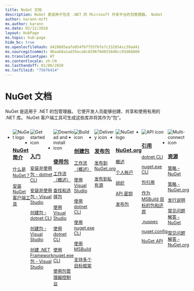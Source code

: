 ```yaml
---
title: NuGet 文档
description: NuGet 是适用于包含 .NET 的 Microsoft 开发平台的包管理器。 NuGet 客户端工具可用于创建和使用包。
author: karann-msft
ms.author: karann
ms.date: 02/12/2018
layout: HubPage
ms.topic: hub-page
hide_bc: true
ms.openlocfilehash: d4208d5eafe054f6f755f6fe7c332854cc39ad41
ms.sourcegitcommit: 96aab8a1ad35eca0c029679d0158d9cc93d66009
ms.translationtype: HT
ms.contentlocale: zh-CN
ms.lasthandoff: 01/06/2020
ms.locfileid: "75676414"
---
```

<div id="main" class="v2">
    <div class="container">
        <h1>NuGet 文档</h1>
        <p>NuGet 是适用于 .NET 的包管理器。 它使开发人员能够创建、共享和使用有用的 .NET 库。 NuGet 客户端工具可生成这些库并将其作为“包”。</p> 

<ul id="index1" class="cardsF panelContent singlePanelContent cols cols4" style="float: left; display: flex!important;">
    <li>
        <div class="cardSize">
            <div class="cardPadding">
                <div class="card">
                    <div class="cardImageOuter">
                        <div class="cardImage">
                            <img src="https://docs.microsoft.com/media/logos/logo_nuget.svg" alt="NuGet logo" />
                        </div>
                    </div>
                    <div class="cardText">
                        <h3><a href="what-is-nuget.md">NuGet 简介</a></h3>
                        <p>
                            <a href="what-is-nuget.md">什么是 NuGet？</a>
                        </p>
                        <p>
                            <a href="install-nuget-client-tools.md">安装 NuGet 客户端工具</a>
                        </p>
                    </div>
                </div>
            </div>
        </div>
    </li>
    <li>
        <div class="cardSize">
            <div class="cardPadding">
                <div class="card">
                    <div class="cardImageOuter">
                        <div class="cardImage">
                            <img src="https://docs.microsoft.com/media/common/i_get-started.svg" alt="Get started icon" />
                        </div>
                    </div>
                    <div class="cardText">
                        <h3><a href="install-nuget-client-tools.md">入门</a></h3>
                        <p>
                            <a href="quickstart/install-and-use-a-package-using-the-dotnet-cli.md">安装并使用包 - dotnet CLI</a>
                        </p>
                        <p>
                            <a href="quickstart/install-and-use-a-package-in-visual-studio.md">安装并使用包 - Visual Studio</a>
                        </p>
                        <p>
                            <a href="quickstart/create-and-publish-a-package-using-the-dotnet-cli.md">创建包 - dotnet CLI</a>
                        </p>
                        <p>
                            <a href="quickstart/create-and-publish-a-package-using-visual-studio.md">创建包 - Visual Studio</a>
                        </p>
                        <p>
                            <a href="quickstart/create-and-publish-a-package-using-visual-studio-net-framework.md">创建 .NET Framework 包 - Visual Studio</a>
                        </p>
                    </div>
                </div>
            </div>
        </div>
    </li>
    <li>
        <div class="cardSize">
            <div class="cardPadding">
                <div class="card">
                    <div class="cardImageOuter">
                        <div class="cardImage">
                            <img src="https://docs.microsoft.com//media/common/i_download-install.svg" alt="Download and install icon" />
                        </div>
                    </div>
                    <div class="cardText">
                        <h3><a href="consume-packages/overview-and-workflow.md">使用包</a></h3>
                        <p>
                            <a href="consume-packages/overview-and-workflow.md">工作流（概述）</a>
                        </p>
                        <p>
                            <a href="consume-packages/finding-and-choosing-packages.md">查找和选择包</a>
                        </p>
                        <p>
                            <a href="consume-packages/install-use-packages-visual-studio.md">使用 Visual Studio</a>
                        </p>
                        <p>
                            <a href="consume-packages/install-use-packages-dotnet-cli.md">使用 dotnet CLI</a>
                        </p>
                        <p>
                            <a href="consume-packages/install-use-packages-nuget-cli.md">使用 nuget.exe CLI</a>
                        </p>
                        <p>
                            <a href="consume-packages/install-use-packages-powershell.md">使用包管理器控制台</a>
                        </p>
                    </div>
                </div>
            </div>
        </div>
    </li>
    <li>
        <div class="cardSize">
            <div class="cardPadding">
                <div class="card">
                    <div class="cardImageOuter">
                        <div class="cardImage">
                            <img src="https://docs.microsoft.com/media/common/i_build.svg" alt="Build icon" />
                        </div>
                    </div>
                    <div class="cardText">
                        <h3><a href="create-packages/overview-and-workflow.md">创建包</a></h3>
                        <p>
                            <a href="create-packages/overview-and-workflow.md">工作流（概述）</a>
                        </p>
                        <p>
                            <a href="quickstart/create-and-publish-a-package-using-visual-studio.md">使用 Visual Studio</a>
                        </p>
                        <p>
                            <a href="create-packages/creating-a-package-dotnet-cli.md">使用 dotnet CLI</a>
                        </p>
                        <p>
                            <a href="create-packages/creating-a-package.md">使用 nuget.exe CLI</a>
                        </p>
                        <p>
                            <a href="create-packages/creating-a-package-msbuild.md">使用 MSBuild</a>
                        </p>
                        <p>
                            <a href="create-packages/multiple-target-frameworks-project-file.md">支持多个目标框架</a>
                        </p>
                    </div>
                </div>
            </div>
        </div>
    </li>
        <li>
        <div class="cardSize">
            <div class="cardPadding">
                <div class="card">
                    <div class="cardImageOuter">
                        <div class="cardImage">
                            <img src="https://docs.microsoft.com/media/common/i_delivery.svg" alt="Delivery icon" />
                        </div>
                    </div>
                    <div class="cardText">
                        <h3><a href="nuget-org/publish-a-package.md">发布包</a></h3>
                        <p>
                            <a href="nuget-org/publish-a-package.md">发布到 NuGet.org</a>
                        </p>
                        <p>
                            <a href="hosting-packages/overview.md">发布到私有源</a>
                        </p>
                    </div>
                </div>
            </div>
        </div>
    </li>
    <li>
        <div class="cardSize">
            <div class="cardPadding">
                <div class="card">
                    <div class="cardImageOuter">
                        <div class="cardImage">
                            <img src="https://docs.microsoft.com/media/logos/logo_nuget.svg" alt="NuGet logo" />
                        </div>
                    </div>
                    <div class="cardText">
                        <h3><a href="nuget-org/overview-nuget-org.md">NuGet.org</a></h3>
                        <p>
                            <a href="nuget-org/overview-nuget-org.md">概述</a>
                        </p>
                        <p>
                            <a href="nuget-org/individual-accounts.md">个人帐户</a>
                        </p>
                        <p>
                            <a href="nuget-org/organizations-on-nuget-org.md">组织</a>
                        </p>
                        <p>
                            <a href="nuget-org/scoped-api-keys.md">API 密钥</a>
                        </p>
                        <p>
                            <a href="nuget-org/publish-a-package.md">发布包</a>
                        </p>
                    </div>
                </div>
            </div>
        </div>
    </li>
        <li>
        <div class="cardSize">
            <div class="cardPadding">
                <div class="card">
                    <div class="cardImageOuter">
                        <div class="cardImage">
                            <img src="https://docs.microsoft.com/media/common/i_reference.svg" alt="API icon" />
                        </div>
                    </div>
                    <div class="cardText">
                        <h3><a href="reference/nuspec.md">引用</a></h3>
                        <p>
                            <a href="reference/dotnet-commands.md">dotnet CLI</a>
                        </p>
                        <p>
                            <a href="reference/nuget-exe-cli-reference.md">nuget.exe CLI</a>
                        <p>
                            <a href="consume-packages/package-references-in-project-files.md">包引用</a>
                        </p>
                        <p>
                            <a href="reference/msbuild-targets.md">作为 MSBuild 目标的包和还原</a>
                        </p>
                        <p>
                            <a href="reference/nuspec.md">.nuspec</a>
                        </p>
                        <p>
                            <a href="reference/nuget-config-file.md">nuget.config</a>
                        </p>
                        <p>
                            <a href="api/overview.md">NuGet API</a>
                        </p>
                    </div>
                </div>
            </div>
        </div>
    </li>
    <li>
        <div class="cardSize">
            <div class="cardPadding">
                <div class="card">
                    <div class="cardImageOuter">
                        <div class="cardImage">
                            <img src="https://docs.microsoft.com//media/common/i_multi-connect.svg" alt="Multi-connect icon" />
                        </div>
                    </div>
                    <div class="cardText">
                        <h3><a href="policies/governance.md">资源</a></h3>
                        <p>
                            <a href="policies/governance.md">策略 - NuGet</a>
                        </p>
                        <p>
                            <a href="nuget-org/policies/data-requests.md">策略 - NuGet.org</a>
                        </p>
                        <p>
                            <a href="release-notes/known-issues.md">发行说明</a>
                        </p>
                        <p>
                            <a href="resources/nuget-faq.md">常见问题解答 - NuGet</a>
                        </p>
                        <p>
                            <a href="nuget-org/nuget-org-faq.md">常见问题解答 - NuGet.org</a>
                        </p>
                    </div>
                </div>
            </div>
        </div>
    </li>
</ul>
    </div>
</div>
